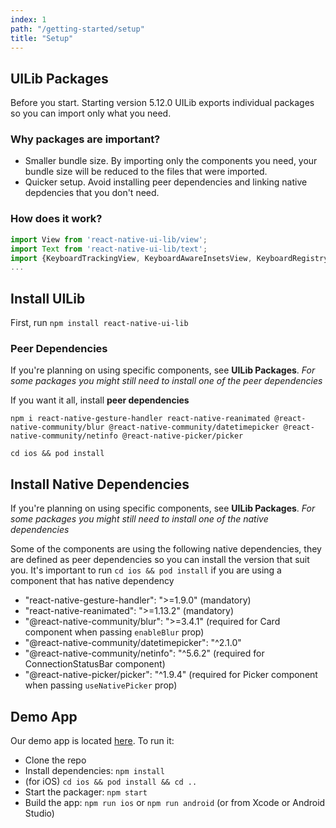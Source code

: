 ```yaml
---
index: 1
path: "/getting-started/setup"
title: "Setup"
---
```


## UILib Packages
Before you start.
Starting version 5.12.0 UILib exports individual packages so you can import only what you need.

### Why packages are important?
- Smaller bundle size. By importing only the components you need, your bundle size will be reduced to the files that were imported.
- Quicker setup. Avoid installing peer dependencies and linking native depdencies that you don't need.

### How does it work?
```javascript
import View from 'react-native-ui-lib/view';
import Text from 'react-native-ui-lib/text';
import {KeyboardTrackingView, KeyboardAwareInsetsView, KeyboardRegistry, KeyboardAccessoryView, KeyboardUtils} from 'react-native-ui-lib/keyboard';
...
```


## Install UILib

First, run `npm install react-native-ui-lib`

### Peer Dependencies
If you're planning on using specific components, see **UILib Packages**.
*For some packages you might still need to install one of the peer dependencies*

If you want it all, install **peer dependencies**
```
npm i react-native-gesture-handler react-native-reanimated @react-native-community/blur @react-native-community/datetimepicker @react-native-community/netinfo @react-native-picker/picker

cd ios && pod install
```


## Install Native Dependencies
If you're planning on using specific components, see **UILib Packages**.
*For some packages you might still need to install one of the native dependencies*

Some of the components are using the following native dependencies, they are defined as peer dependencies so you can install the version that suit you.
It's important to run `cd ios && pod install` if you are using a component that has native dependency

- "react-native-gesture-handler": ">=1.9.0" (mandatory)
- "react-native-reanimated": ">=1.13.2" (mandatory)
- "@react-native-community/blur": ">=3.4.1" (required for Card component when passing `enableBlur` prop)
- "@react-native-community/datetimepicker": "^2.1.0"
- "@react-native-community/netinfo": "^5.6.2" (required for ConnectionStatusBar component)
- "@react-native-picker/picker": "^1.9.4" (required for Picker component when passing `useNativePicker` prop)

## Demo App

Our demo app is located [here](https://github.com/wix/react-native-ui-lib/tree/master/demo). To run it:

- Clone the repo
- Install dependencies: `npm install`
- (for iOS) `cd ios && pod install && cd ..`
- Start the packager: `npm start`
- Build the app: `npm run ios` or `npm run android` (or from Xcode or Android Studio)
